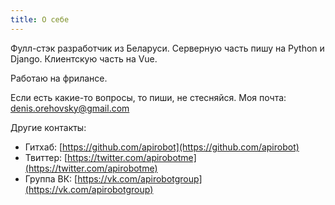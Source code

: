 ```yaml
---
title: О себе
---
```


Фулл-стэк разработчик из Беларуси. Серверную часть пишу на Python и Django. Клиентскую часть на Vue.

Работаю на фрилансе.

Если есть какие-то вопросы, то пиши, не стесняйся. Моя почта:
[denis.orehovsky@gmail.com](mailto:denis.orehovsky@gmail.com)

Другие контакты:
- Гитхаб: [https://github.com/apirobot](https://github.com/apirobot)
- Твиттер: [https://twitter.com/apirobotme](https://twitter.com/apirobotme)
- Группа ВК: [https://vk.com/apirobotgroup](https://vk.com/apirobotgroup)
